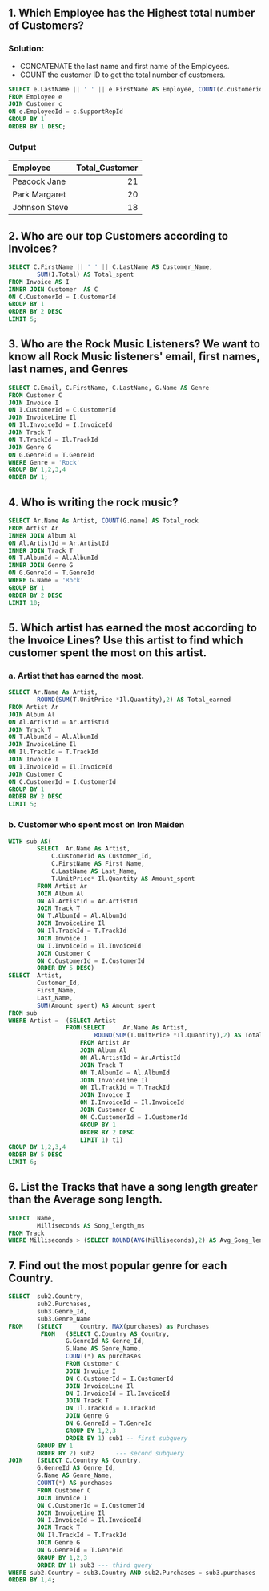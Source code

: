 ## 1. Which Employee has the Highest total number of Customers?

### Solution:
- CONCATENATE the last name and first name of the Employees.
- COUNT the customer ID to get the total number of customers.
  
```sql
SELECT e.LastName || ' ' || e.FirstName AS Employee, COUNT(c.customerid) AS Total_Customer
FROM Employee e
JOIN Customer c
ON e.EmployeeId = c.SupportRepId
GROUP BY 1
ORDER BY 1 DESC;
```
### Output

| Employee	 |Total_Customer |
| :--------       |-----------: 	
| Peacock Jane	 |21
| Park Margaret	 |20
| Johnson Steve	 |18

## 2. Who are our top Customers according to Invoices?
```sql  
SELECT C.FirstName || ' ' || C.LastName AS Customer_Name, 
		SUM(I.Total) AS Total_spent
FROM Invoice AS I
INNER JOIN Customer  AS C
ON C.CustomerId = I.CustomerId
GROUP BY 1
ORDER BY 2 DESC
LIMIT 5;
```
## 3. Who are the Rock Music Listeners? We want to know all Rock Music listeners' email, first names, last names, and Genres
```sql
SELECT C.Email, C.FirstName, C.LastName, G.Name AS Genre
FROM Customer C
JOIN Invoice I
ON I.CustomerId = C.CustomerId
JOIN InvoiceLine Il
ON Il.InvoiceId = I.InvoiceId
JOIN Track T
ON T.TrackId = Il.TrackId
JOIN Genre G
ON G.GenreId = T.GenreId
WHERE Genre = 'Rock'
GROUP BY 1,2,3,4
ORDER BY 1;
```
## 4. Who is writing the rock music?
```sql
SELECT Ar.Name As Artist, COUNT(G.name) AS Total_rock
FROM Artist Ar
INNER JOIN Album Al
ON Al.ArtistId = Ar.ArtistId
INNER JOIN Track T
ON T.AlbumId = Al.AlbumId
INNER JOIN Genre G
ON G.GenreId = T.GenreId
WHERE G.Name = 'Rock'
GROUP BY 1
ORDER BY 2 DESC
LIMIT 10;
```

## 5.	Which artist has earned the most according to the Invoice Lines? Use this artist to find which customer spent the most on this artist.

### a.	Artist that has earned the most.
```sql
SELECT Ar.Name As Artist, 
		ROUND(SUM(T.UnitPrice *Il.Quantity),2) AS Total_earned
FROM Artist Ar
JOIN Album Al
ON Al.ArtistId = Ar.ArtistId
JOIN Track T
ON T.AlbumId = Al.AlbumId
JOIN InvoiceLine Il
ON Il.TrackId = T.TrackId
JOIN Invoice I 
ON I.InvoiceId = Il.InvoiceId
JOIN Customer C
ON C.CustomerId = I.CustomerId
GROUP BY 1
ORDER BY 2 DESC
LIMIT 5;
```
### b.	Customer who spent most on Iron Maiden
```sql
WITH sub AS(
		SELECT  Ar.Name As Artist,
			C.CustomerId AS Customer_Id,
			C.FirstName AS First_Name,
			C.LastName AS Last_Name,
			T.UnitPrice* Il.Quantity AS Amount_spent
		FROM Artist Ar
		JOIN Album Al
		ON Al.ArtistId = Ar.ArtistId
		JOIN Track T
		ON T.AlbumId = Al.AlbumId
		JOIN InvoiceLine Il
		ON Il.TrackId = T.TrackId
		JOIN Invoice I 
		ON I.InvoiceId = Il.InvoiceId
		JOIN Customer C
		ON C.CustomerId = I.CustomerId
		ORDER BY 5 DESC)
SELECT  Artist,
		Customer_Id,
		First_Name,
		Last_Name,
		SUM(Amount_spent) AS Amount_spent
FROM sub
WHERE Artist =  (SELECT Artist
				FROM(SELECT 	Ar.Name As Artist, 
						ROUND(SUM(T.UnitPrice *Il.Quantity),2) AS Total_earned
					FROM Artist Ar
					JOIN Album Al
					ON Al.ArtistId = Ar.ArtistId
					JOIN Track T
					ON T.AlbumId = Al.AlbumId
					JOIN InvoiceLine Il
					ON Il.TrackId = T.TrackId
					JOIN Invoice I 
					ON I.InvoiceId = Il.InvoiceId
					JOIN Customer C
					ON C.CustomerId = I.CustomerId
					GROUP BY 1
					ORDER BY 2 DESC
					LIMIT 1) t1)
GROUP BY 1,2,3,4
ORDER BY 5 DESC
LIMIT 6;
```
## 6.	List the Tracks that have a song length greater than the Average song length.
```sql
SELECT  Name,
		Milliseconds AS Song_length_ms		
FROM Track
WHERE Milliseconds > (SELECT ROUND(AVG(Milliseconds),2) AS Avg_Song_length FROM Track)
```
## 7.	Find out the most popular genre for each Country.
```sql
SELECT 	sub2.Country,
		sub2.Purchases,
		sub3.Genre_Id,
		sub3.Genre_Name
FROM	(SELECT 	Country, MAX(purchases) as Purchases    
		 FROM	(SELECT C.Country AS Country,
				G.GenreId AS Genre_Id,
				G.Name AS Genre_Name,
				COUNT(*) AS purchases
				FROM Customer C
				JOIN Invoice I 
				ON C.CustomerId = I.CustomerId
				JOIN InvoiceLine Il
				ON I.InvoiceId = Il.InvoiceId
				JOIN Track T
				ON Il.TrackId = T.TrackId
				JOIN Genre G
				ON G.GenreId = T.GenreId
				GROUP BY 1,2,3
				ORDER BY 1) sub1 -- first subquery
		GROUP BY 1
		ORDER BY 2) sub2      --- second subquery
JOIN	(SELECT C.Country AS Country,    
		G.GenreId AS Genre_Id,
		G.Name AS Genre_Name,
		COUNT(*) AS purchases
		FROM Customer C
		JOIN Invoice I 
		ON C.CustomerId = I.CustomerId
		JOIN InvoiceLine Il
		ON I.InvoiceId = Il.InvoiceId
		JOIN Track T
		ON Il.TrackId = T.TrackId
		JOIN Genre G
		ON G.GenreId = T.GenreId
		GROUP BY 1,2,3
		ORDER BY 1) sub3 --- third query
WHERE sub2.Country = sub3.Country AND sub2.Purchases = sub3.purchases		
ORDER BY 1,4;
```

